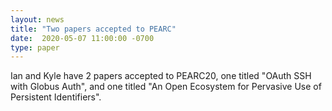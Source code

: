 ```yaml
---
layout: news
title: "Two papers accepted to PEARC"
date:  2020-05-07 11:00:00 -0700
type: paper
---
```


Ian and Kyle have 2 papers accepted to PEARC20, one titled "OAuth SSH with Globus Auth", and one titled "An Open Ecosystem for Pervasive Use of Persistent Identifiers".

